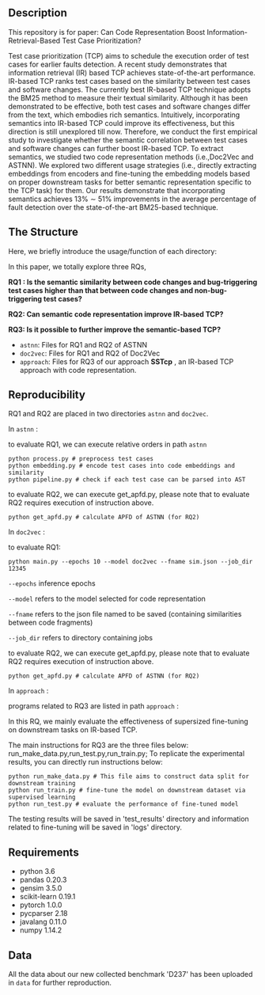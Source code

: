 ## Description

This repository is for paper:  Can Code Representation Boost Information-Retrieval-Based Test Case Prioritization?

Test case prioritization (TCP) aims to schedule the execution order of test cases for earlier faults detection. A recent study demonstrates that information retrieval (IR) based TCP achieves state-of-the-art performance. IR-based TCP ranks test cases based on the similarity between test cases and software
changes. The currently best IR-based TCP technique adopts the BM25 method to measure their textual similarity. Although it has been demonstrated to be effective, both test cases and software changes differ from the text, which embodies rich semantics. Intuitively, incorporating semantics into IR-based TCP could improve its effectiveness, but this direction is still unexplored till now. Therefore, we conduct the first empirical study to investigate whether the semantic correlation between test cases and software changes can further boost IR-based TCP. To extract semantics, we studied two code representation methods (i.e.,Doc2Vec and ASTNN). We explored two different usage strategies (i.e., directly extracting embeddings from encoders and fine-tuning the embedding models based on proper downstream tasks for better semantic representation specific to the TCP task) for them. Our results demonstrate that incorporating semantics achieves 13% ∼ 51% improvements in the average percentage of fault detection over the state-of-the-art BM25-based technique.

## The Structure

Here, we briefly introduce the usage/function of each directory: 

In this paper, we totally explore three RQs, 

**RQ1 : Is the semantic similarity between code changes and bug-triggering test cases higher than that between code changes and non-bug-triggering test cases?**

**RQ2: Can semantic code representation improve IR-based TCP?**

**RQ3: Is it possible to further improve the semantic-based TCP?**

- `astnn`:  Files for RQ1 and RQ2 of ASTNN
- `doc2vec`: Files for RQ1 and RQ2 of Doc2Vec
- `approach`: Files for RQ3 of our approach **SSTcp** ,  an IR-based TCP approach with code representation.

## Reproducibility

RQ1 and RQ2 are placed in two directories `astnn` and `doc2vec`.

In  `astnn` :

to evaluate RQ1,  we can execute relative orders in path `astnn`

~~~shell
python process.py # preprocess test cases
python embedding.py # encode test cases into code embeddings and similarity
python pipeline.py # check if each test case can be parsed into AST
~~~

to evaluate RQ2, we can execute get_apfd.py,  please note that to evaluate RQ2 requires execution of instruction above.

~~~shell
python get_apfd.py # calculate APFD of ASTNN (for RQ2)
~~~

In  `doc2vec` :

to evaluate RQ1:

~~~shell
python main.py --epochs 10 --model doc2vec --fname sim.json --job_dir 12345 
~~~

`--epochs` inference epochs

`--model` refers to the model selected for code representation

`--fname` refers to the json file named to be saved (containing similarities between code fragments)

`--job_dir` refers to directory containing jobs

to evaluate RQ2, we can execute get_apfd.py,  please note that to evaluate RQ2 requires execution of instruction above.

~~~shell
python get_apfd.py # calculate APFD of ASTNN (for RQ2)
~~~

In  `approach` :

programs related to RQ3 are listed in path `approach` :

In this RQ, we mainly evaluate the effectiveness of supersized fine-tuning on downstream tasks on IR-based TCP. 

The main instructions for RQ3 are the three files below: run_make_data.py,run_test.py,run_train.py; To replicate the experimental results, you can directly run instructions below:

~~~shell
python run_make_data.py # This file aims to construct data split for downstream training
python run_train.py # fine-tune the model on downstream dataset via supervised learning
python run_test.py # evaluate the performance of fine-tuned model 
~~~

The testing results will be saved in 'test_results' directory and information related to fine-tuning will be saved in 'logs' directory. 

## Requirements

- python 3.6
- pandas 0.20.3
- gensim 3.5.0
- scikit-learn 0.19.1
- pytorch 1.0.0
- pycparser 2.18
- javalang 0.11.0
- numpy 1.14.2

## Data

All the data about our new collected benchmark 'D237' has been uploaded in `data` for further reproduction.
